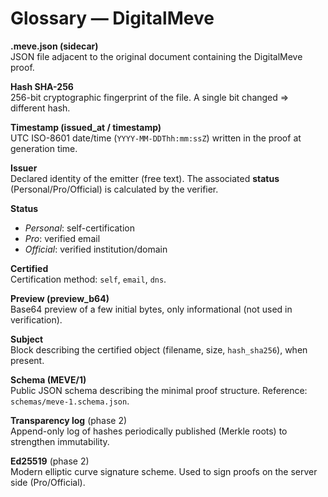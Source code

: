 # Glossary — DigitalMeve

**.meve.json (sidecar)**  
JSON file adjacent to the original document containing the DigitalMeve proof.

**Hash SHA-256**  
256-bit cryptographic fingerprint of the file. A single bit changed ⇒ different hash.

**Timestamp (issued_at / timestamp)**  
UTC ISO-8601 date/time (`YYYY-MM-DDThh:mm:ssZ`) written in the proof at generation time.

**Issuer**  
Declared identity of the emitter (free text). The associated **status** (Personal/Pro/Official) is calculated by the verifier.

**Status**  
- *Personal*: self-certification  
- *Pro*: verified email  
- *Official*: verified institution/domain

**Certified**  
Certification method: `self`, `email`, `dns`.

**Preview (preview_b64)**  
Base64 preview of a few initial bytes, only informational (not used in verification).

**Subject**  
Block describing the certified object (filename, size, `hash_sha256`), when present.

**Schema (MEVE/1)**  
Public JSON schema describing the minimal proof structure. Reference: `schemas/meve-1.schema.json`.

**Transparency log** (phase 2)  
Append-only log of hashes periodically published (Merkle roots) to strengthen immutability.

**Ed25519** (phase 2)  
Modern elliptic curve signature scheme. Used to sign proofs on the server side (Pro/Official).
